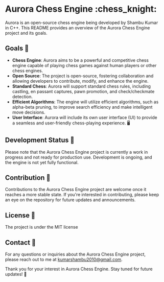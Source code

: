 # Aurora Chess Engine :chess_knight:

Aurora is an open-source chess engine being developed by Shambu Kumar in C++. This README provides an overview of the Aurora Chess Engine project and its goals.

## Goals :dart:

- **Chess Engine**: Aurora aims to be a powerful and competitive chess engine capable of playing chess games against human players or other chess engines.
- **Open Source**: The project is open-source, fostering collaboration and allowing developers to contribute, modify, and enhance the engine.
- **Standard Chess**: Aurora will support standard chess rules, including castling, en passant captures, pawn promotion, and check/checkmate detection.
- **Efficient Algorithms**: The engine will utilize efficient algorithms, such as alpha-beta pruning, to improve search efficiency and make intelligent move decisions.
- **User Interface**: Aurora will include its own user interface (UI) to provide a seamless and user-friendly chess-playing experience. :desktop_computer:

## Development Status :construction:

Please note that the Aurora Chess Engine project is currently a work in progress and not ready for production use. Development is ongoing, and the engine is not yet fully functional.

## Contribution :raised_hands:

Contributions to the Aurora Chess Engine project are welcome once it reaches a more stable state. If you're interested in contributing, please keep an eye on the repository for future updates and announcements.

## License :page_with_curl:

The project is under the MIT license

## Contact :email:

For any questions or inquiries about the Aurora Chess Engine project, please reach out to me at kumarshambu2010@gmail.com.

Thank you for your interest in Aurora Chess Engine. Stay tuned for future updates! :rocket:




